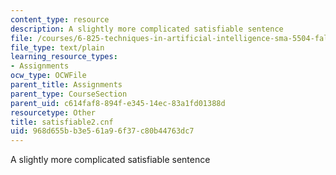 ```yaml
---
content_type: resource
description: A slightly more complicated satisfiable sentence
file: /courses/6-825-techniques-in-artificial-intelligence-sma-5504-fall-2002/968d655bb3e561a96f37c80b44763dc7_satisfiable2.cnf
file_type: text/plain
learning_resource_types:
- Assignments
ocw_type: OCWFile
parent_title: Assignments
parent_type: CourseSection
parent_uid: c614faf8-894f-e345-14ec-83a1fd01388d
resourcetype: Other
title: satisfiable2.cnf
uid: 968d655b-b3e5-61a9-6f37-c80b44763dc7
---
```

A slightly more complicated satisfiable sentence


